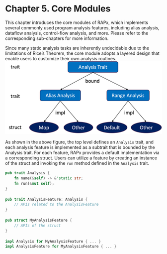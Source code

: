 # Chapter 5. Core Modules

This chapter introduces the core modules of RAPx, which implements several commonly used program analysis features, including alias analysis, dataflow analysis, control-flow analysis, and more. Please refer to the corresponding sub-chapters for more information.

Since many static analysis tasks are inherently undecidable due to the limitations of Rice’s Theorem, the core module adopts a layered design that enable users to customize their own analysis routines.
![core](figure/core.png)

As shown in the above figure, the top level defines an `Analysis` trait, and each analysis feature is implemented as a subtrait that is bounded by the Analysis trait. For each feature, RAPx provides a default implementation via a corresponding struct. Users can utilize a feature by creating an instance of the struct and invoking the `run` method defined in the `Analysis` trait.

```rust
pub trait Analysis {
    fn name(&self) -> &'static str;
    fn run(&mut self);
}

pub trait AnalysisFeature: Analysis {
    // APIs related to the AnalysisFeature
}

pub struct MyAnalysisFeature {
    // APIs of the struct
}

impl Analysis for MyAnalysisFeature { ... }
impl AnalysisFeature for MyAnalysisFeature { ... }
```
